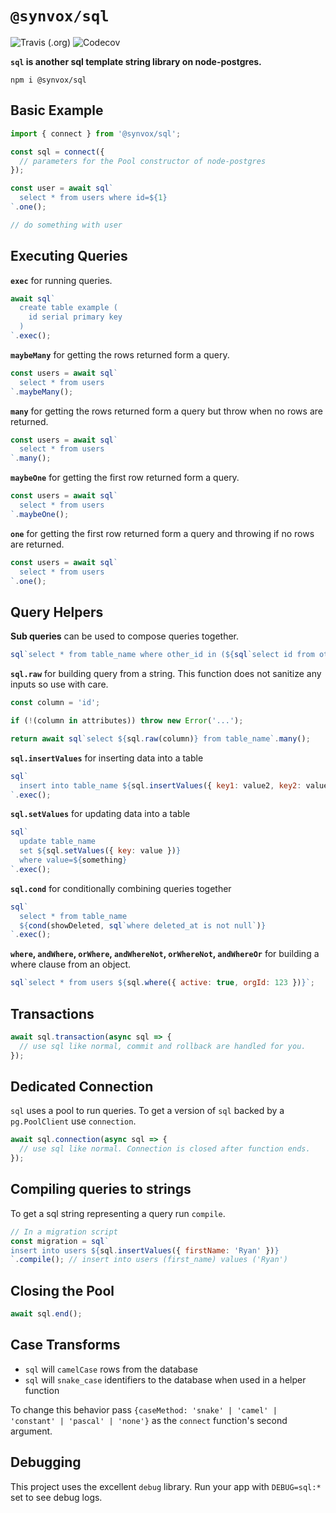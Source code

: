 # `@synvox/sql`

![Travis (.org)](https://img.shields.io/travis/synvox/sql)
![Codecov](https://img.shields.io/codecov/c/github/synvox/sql)

**`sql` is another sql template string library on node-postgres.**

```
npm i @synvox/sql
```

## Basic Example

```js
import { connect } from '@synvox/sql';

const sql = connect({
  // parameters for the Pool constructor of node-postgres
});

const user = await sql`
  select * from users where id=${1}
`.one();

// do something with user
```

## Executing Queries

**`exec`** for running queries.

```js
await sql`
  create table example (
    id serial primary key
  )
`.exec();
```

**`maybeMany`** for getting the rows returned form a query.

```js
const users = await sql`
  select * from users
`.maybeMany();
```

**`many`** for getting the rows returned form a query but throw when no rows are returned.

```js
const users = await sql`
  select * from users
`.many();
```

**`maybeOne`** for getting the first row returned form a query.

```js
const users = await sql`
  select * from users
`.maybeOne();
```

**`one`** for getting the first row returned form a query and throwing if no rows are returned.

```js
const users = await sql`
  select * from users
`.one();
```

## Query Helpers

**Sub queries** can be used to compose queries together.

```js
sql`select * from table_name where other_id in (${sql`select id from other_table`}`);
```

**`sql.raw`** for building query from a string. This function does not sanitize any inputs so use with care.

```js
const column = 'id';

if (!(column in attributes)) throw new Error('...');

return await sql`select ${sql.raw(column)} from table_name`.many();
```

**`sql.insertValues`** for inserting data into a table

```js
sql`
  insert into table_name ${sql.insertValues({ key1: value2, key2: value2 })}
`.exec();
```

**`sql.setValues`** for updating data into a table

```js
sql`
  update table_name
  set ${sql.setValues({ key: value })}
  where value=${something}
`.exec();
```

**`sql.cond`** for conditionally combining queries together

```js
sql`
  select * from table_name
  ${cond(showDeleted, sql`where deleted_at is not null`)}
`.exec();
```

**`where`, `andWhere`, `orWhere`, `andWhereNot`, `orWhereNot`, `andWhereOr`** for building a where clause from an object.

```js
sql`select * from users ${sql.where({ active: true, orgId: 123 })}`;
```

## Transactions

```js
await sql.transaction(async sql => {
  // use sql like normal, commit and rollback are handled for you.
});
```

## Dedicated Connection

`sql` uses a pool to run queries. To get a version of `sql` backed by a `pg.PoolClient` use `connection`.

```js
await sql.connection(async sql => {
  // use sql like normal. Connection is closed after function ends.
});
```

## Compiling queries to strings

To get a sql string representing a query run `compile`.

```js
// In a migration script
const migration = sql`
insert into users ${sql.insertValues({ firstName: 'Ryan' })}
`.compile(); // insert into users (first_name) values ('Ryan')
```

## Closing the Pool

```js
await sql.end();
```

## Case Transforms

- `sql` will `camelCase` rows from the database
- `sql` will `snake_case` identifiers to the database when used in a helper function

To change this behavior pass `{caseMethod: 'snake' | 'camel' | 'constant' | 'pascal' | 'none'}` as the `connect` function's second argument.

## Debugging

This project uses the excellent `debug` library. Run your app with `DEBUG=sql:*` set to see debug logs.
